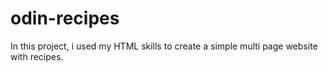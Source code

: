 # odin-recipes
In this project, i used my HTML skills to create a simple
multi page website with recipes.